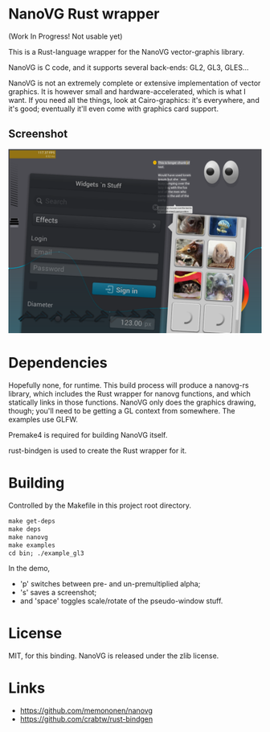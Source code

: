 
NanoVG Rust wrapper
===================

(Work In Progress!  Not usable yet)

This is a Rust-language wrapper for the NanoVG vector-graphis library.

NanoVG is C code, and it supports several back-ends: GL2, GL3, GLES...

NanoVG is not an extremely complete or extensive implementation of vector graphics.
It is however small and hardware-accelerated, which is what I want.  If you need
all the things, look at Cairo-graphics: it's everywhere, and it's good; eventually
it'll even come with graphics card support.

## Screenshot

![yay! screenshot works in rust demo!](/dump.png?raw=true)

Dependencies
============
Hopefully none, for runtime.  This build process will produce a nanovg-rs library,
which includes the Rust wrapper for nanovg functions, and which statically links in
those functions.  NanoVG only does the graphics drawing, though; you'll need to be
getting a GL context from somewhere.  The examples use GLFW.

Premake4 is required for building NanoVG itself.

rust-bindgen is used to create the Rust wrapper for it.


Building
========

Controlled by the Makefile in this project root directory.

```
make get-deps
make deps
make nanovg
make examples
cd bin; ./example_gl3
```

In the demo,
- 'p' switches between pre- and un-premultiplied alpha;
- 's' saves a screenshot;
- and 'space' toggles scale/rotate of the pseudo-window stuff.

License
=======
MIT, for this binding. NanoVG is released under the zlib license.

Links
=====
- https://github.com/memononen/nanovg
- https://github.com/crabtw/rust-bindgen